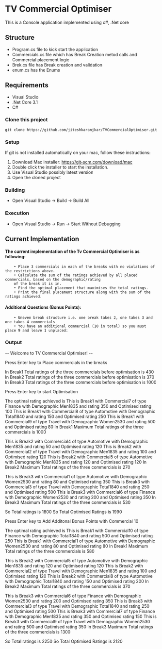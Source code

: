 # TV Commercial Optimiser
This is a Console application implemented using c#, .Net core 

## Structure
- Program.cs file to kick start the application
- Commercials.cs file which has Break Creation metod calls and Commercial placement logic
- Brek.cs file has Break creation and validation
- enum.cs has the Enums

## Requirements
- Visual Studio
- .Net Core 3.1
- C#

### Clone this project

```
git clone https://github.com/jiteshkaranjkar/TVCommercialOptimiser.git
```
### Setup
If git is not installed automatically on your mac, follow these instructions:

1. Download Mac installer: https://git-scm.com/download/mac
2. Double click the installer to start the installation.
3. Use Visual Studio possibly latest version
4. Open the cloned project

### Building
- Open Visual Studio -> Build -> Build All

### Execution
- Open Visual Studio -> Run -> Start Without Debugging

## Current Implementation
#### The current implementation of the Tv Commercial Optimiser is as following:
        • Place 3 commercials in each of the breaks with no violations of the restrictions above.
        • Calculate the sum of the ratings achieved by all placed commercials, based on the demographic/rating
        of the break it is in.
        • Find the optimal placement that maximises the total ratings.
        • Print the final placement structure along with the sum of the ratings achieved.
#### Additional Questions (Bonus Points):
        • Uneven break structure i.e. one break takes 2, one takes 3 and one takes 4 commercials
        • You have an additional commercial (10 in total) so you must place 9 and leave 1 unplaced:

### Output
-- Welcome to TV Commercial Optimiser! -- 

 Press Enter key to Place commercials in the breaks

In Break1 Total ratings of the three commercials before optimisation is 430
In Break2 Total ratings of the three commercials before optimisation is 370
In Break3 Total ratings of the three commercials before optimisation is 1000

 Press Enter key to start Optimisation

 The optimal rating achieved is
 This is Break1 with Commercial7 of type Finance with Demographic Men1835 and rating 350 and Optimised rating 100
 This is Break1 with Commercial8 of type Automotive with Demographic Total1840 and rating 150 and Optimised rating 250
 This is Break1 with Commercial9 of type Travel with Demographic Women2530 and rating 500 and Optimised rating 80
 In Break1 Maximum Total ratings of the three commercials is 1000


 This is Break2 with Commercial4 of type Automotive with Demographic Men1835 and rating 50 and Optimised rating 120
 This is Break2 with Commercial2 of type Travel with Demographic Men1835 and rating 100 and Optimised rating 120
 This is Break2 with Commercial5 of type Automotive with Demographic Men1835 and rating 120 and Optimised rating 120
 In Break2 Maximum Total ratings of the three commercials is 270


 This is Break3 with Commercial1 of type Automotive with Demographic Women2530 and rating 80 and Optimised rating 350
 This is Break3 with Commercial3 of type Travel with Demographic Total1840 and rating 250 and Optimised rating 500
 This is Break3 with Commercial6 of type Finance with Demographic Women2530 and rating 200 and Optimised rating 350
 In Break3 Maximum Total ratings of the three commercials is 530


 So Total ratings is 1800
 So Total Optimised Ratings is 1990

 Press Enter key to Add Additonal Bonus Points with Commercial 10

 The optimal rating achieved is
 This is Break1 with Commercial10 of type Finance with Demographic Total1840 and rating 500 and Optimised rating 250
 This is Break1 with Commercial1 of type Automotive with Demographic Women2530 and rating 80 and Optimised rating 80
 In Break1 Maximum Total ratings of the three commercials is 580


 This is Break2 with Commercial5 of type Automotive with Demographic Men1835 and rating 120 and Optimised rating 120
 This is Break2 with Commercial2 of type Travel with Demographic Men1835 and rating 100 and Optimised rating 120
 This is Break2 with Commercial8 of type Automotive with Demographic Total1840 and rating 150 and Optimised rating 200
 In Break2 Maximum Total ratings of the three commercials is 370


 This is Break3 with Commercial6 of type Finance with Demographic Women2530 and rating 200 and Optimised rating 350
 This is Break3 with Commercial3 of type Travel with Demographic Total1840 and rating 250 and Optimised rating 500
 This is Break3 with Commercial7 of type Finance with Demographic Men1835 and rating 350 and Optimised rating 150
 This is Break3 with Commercial9 of type Travel with Demographic Women2530 and rating 500 and Optimised rating 350
 In Break3 Maximum Total ratings of the three commercials is 1300


 So Total ratings is 2250
 So Total Optimised Ratings is 2120

